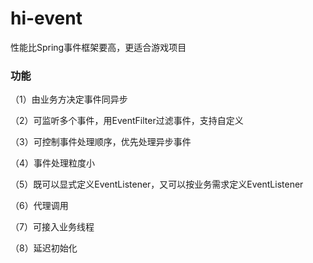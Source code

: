 # hi-event
性能比Spring事件框架要高，更适合游戏项目

### 功能
（1）由业务方决定事件同异步

（2）可监听多个事件，用EventFilter过滤事件，支持自定义

（3）可控制事件处理顺序，优先处理异步事件

（4）事件处理粒度小

（5）既可以显式定义EventListener，又可以按业务需求定义EventListener

（6）代理调用

（7）可接入业务线程

（8）延迟初始化
